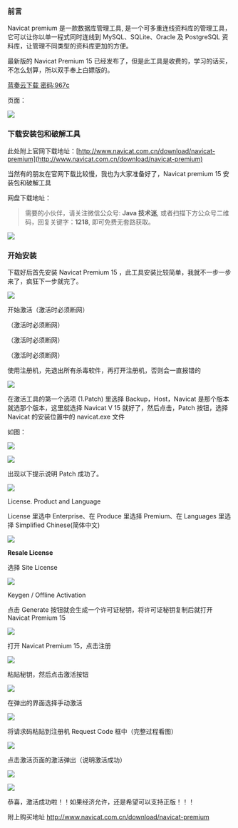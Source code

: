 ### 前言

Navicat premium 是一款数据库管理工具, 是一个可多重连线资料库的管理工具，它可以让你以单一程式同时连线到 MySQL、SQLite、Oracle 及 PostgreSQL 资料库，让管理不同类型的资料库更加的方便。

最新版的 Navicat Premium 15 已经发布了，但是此工具是收费的，学习的话买，不怎么划算，所以双手奉上白嫖版的。

[蓝奏云下载  密码:967c](https://wwi.lanzout.com/b0cg5043g)

页面：

![](https://img.jbzj.com/file_images/article/202011/20201111170208104.png)

### 下载安装包和破解工具

此处附上官网下载地址：[http://www.navicat.com.cn/download/navicat-premium](http://www.navicat.com.cn/download/navicat-premium)

当然有的朋友在官网下载比较慢，我也为大家准备好了，Navicat premium 15 安装包和破解工具

网盘下载地址：

> 需要的小伙伴，请关注微信公众号: **Java 技术迷**, 或者扫描下方公众号二维码，回复关键字：**1218**, 即可免费无套路获取。

![](https://img.jbzj.com/file_images/article/202009/202099155929273.jpg?2020891602)

### 开始安装

下载好后首先安装 Navicat Premium 15 ，此工具安装比较简单，我就不一步一步来了，疯狂下一步就完了。

![](https://img.jbzj.com/file_images/article/202011/20201111170208105.png)

开始激活（激活时必须断网）

（激活时必须断网）

（激活时必须断网）

（激活时必须断网）

使用注册机，先退出所有杀毒软件，再打开注册机，否则会一直报错的

![](https://img.jbzj.com/file_images/article/202011/20201111170208106.png)

在激活工具的第一个选项 (1.Patch) 里选择 Backup，Host，Navicat 是那个版本就选那个版本，这里就选择 Navicat V 15 就好了，然后点击，Patch 按钮，选择 Navicat 的安装位置中的 navicat.exe 文件

如图：

![](https://img.jbzj.com/file_images/article/202011/20201111170208107.png)

![](https://img.jbzj.com/file_images/article/202011/20201111170208108.png)

出现以下提示说明 Patch 成功了。

![](https://img.jbzj.com/file_images/article/202011/20201111170209109.png)

License. Product and Language

License 里选中 Enterprise、在 Produce 里选择 Premium、在 Languages 里选择 Simplified Chinese(简体中文)

![](https://img.jbzj.com/file_images/article/202011/20201111170209110.png)

**Resale License**

选择 Site License

![](https://img.jbzj.com/file_images/article/202011/20201111170209111.png)

Keygen / Offline Activation

点击 Generate 按钮就会生成一个许可证秘钥，将许可证秘钥复制后就打开 Navicat Premium 15

![](https://img.jbzj.com/file_images/article/202011/20201111170209112.png)

打开 Navicat Premium 15，点击注册

![](https://img.jbzj.com/file_images/article/202011/20201111170209113.png)

粘贴秘钥，然后点击激活按钮

![](https://img.jbzj.com/file_images/article/202011/20201111170210114.png)

在弹出的界面选择手动激活

![](https://img.jbzj.com/file_images/article/202011/20201111170210115.png)

将请求码粘贴到注册机 Request Code 框中（完整过程看图）

![](https://img.jbzj.com/file_images/article/202011/20201111170210116.png)

点击激活页面的激活弹出（说明激活成功）

![](https://img.jbzj.com/file_images/article/202011/20201111170210117.png)

![](https://img.jbzj.com/file_images/article/202011/20201111170211118.png)

恭喜，激活成功啦！！如果经济允许，还是希望可以支持正版！！！

附上购买地址 http://www.navicat.com.cn/download/navicat-premium

